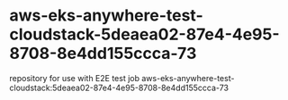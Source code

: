 # aws-eks-anywhere-test-cloudstack-5deaea02-87e4-4e95-8708-8e4dd155ccca-73
repository for use with E2E test job aws-eks-anywhere-test-cloudstack:5deaea02-87e4-4e95-8708-8e4dd155ccca-73

